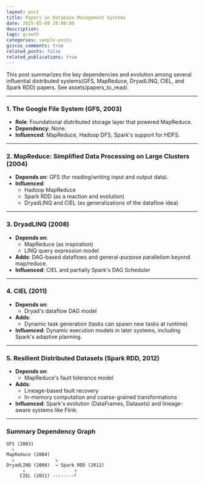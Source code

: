 ```yaml
---
layout: post
title: Papers on Database Management Systems
date: 2025-05-08 20:00:00
description:
tags: growth
categories: sample-posts
giscus_comments: true
related_posts: false
related_publications: true
---
```


This post summarizes the key dependencies and evolution among several influential distributed systems(GFS, MapReduce, DryadLINQ, CIEL, and Spark RDD) papers.
See assets/papers_to_read/.

---

### 1. **The Google File System (GFS, 2003)**

- **Role**: Foundational distributed storage layer that powered MapReduce.
- **Dependency**: None.
- **Influenced**: MapReduce, Hadoop DFS, Spark's support for HDFS.

---

### 2. **MapReduce: Simplified Data Processing on Large Clusters (2004)**

- **Depends on**: GFS (for reading/writing input and output data).
- **Influenced**:
  - Hadoop MapReduce
  - Spark RDD (as a reaction and evolution)
  - DryadLINQ and CIEL (as generalizations of the dataflow idea)

---

### 3. **DryadLINQ (2008)**

- **Depends on**:
  - MapReduce (as inspiration)
  - LINQ query expression model
- **Adds**: DAG-based dataflows and general-purpose parallelism beyond map/reduce.
- **Influenced**: CIEL and partially Spark's DAG Scheduler

---

### 4. **CIEL (2011)**

- **Depends on**:
  - Dryad's dataflow DAG model
- **Adds**:
  - Dynamic task generation (tasks can spawn new tasks at runtime)
- **Influenced**: Dynamic execution models in later systems, including Spark's adaptive planning.

---

### 5. **Resilient Distributed Datasets (Spark RDD, 2012)**

- **Depends on**:
  - MapReduce's fault tolerance model
- **Adds**:
  - Lineage-based fault recovery
  - In-memory computation and coarse-grained transformations
- **Influenced**: Spark's evolution (DataFrames, Datasets) and lineage-aware systems like Flink.

---

### Summary Dependency Graph

```
GFS (2003)
  ↓
MapReduce (2004)
  ↓               ↘
DryadLINQ (2008)  → Spark RDD (2012)
      ↓                  ↑
     CIEL (2011) --------┘
```
